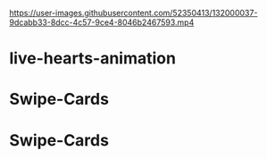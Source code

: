 

https://user-images.githubusercontent.com/52350413/132000037-9dcabb33-8dcc-4c57-9ce4-8046b2467593.mp4

# live-hearts-animation
# Swipe-Cards
# Swipe-Cards

